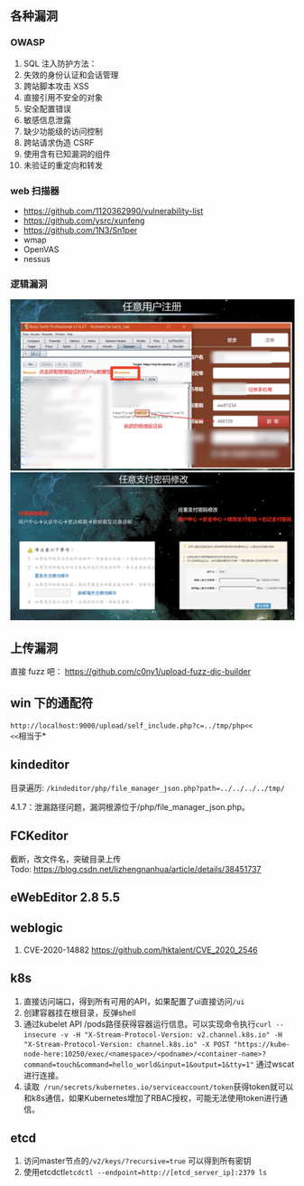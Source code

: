 ## 各种漏洞

### OWASP

1. SQL 注入防护方法：
2. 失效的身份认证和会话管理
3. 跨站脚本攻击 XSS
4. 直接引用不安全的对象
5. 安全配置错误
6. 敏感信息泄露
7. 缺少功能级的访问控制
8. 跨站请求伪造 CSRF
9. 使用含有已知漏洞的组件
10. 未验证的重定向和转发

### web 扫描器

- https://github.com/1120362990/vulnerability-list
- https://github.com/ysrc/xunfeng
- https://github.com/1N3/Sn1per
- wmap
- OpenVAS
- nessus

### 逻辑漏洞

![任意用户注册](4%20各种漏洞/2018-02-06-13-27-00.png)
![任意支付密码修改](4%20各种漏洞/2018-02-06-13-29-30.png)

## 上传漏洞

直接 fuzz 吧： https://github.com/c0ny1/upload-fuzz-dic-builder

## win 下的通配符

`http://localhost:9000/upload/self_include.php?c=../tmp/php<<`  
`<<`相当于\*

## kindeditor

目录遍历: `/kindeditor/php/file_manager_json.php?path=../../../../tmp/`

4.1.7：泄漏路径问题，漏洞根源位于/php/file_manager_json.php。

## FCKeditor

截断，改文件名，突破目录上传  
Todo:
https://blog.csdn.net/lizhengnanhua/article/details/38451737

## eWebEditor 2.8 5.5

## weblogic
1. CVE-2020-14882
https://github.com/hktalent/CVE_2020_2546

## k8s
1. 直接访问端口，得到所有可用的API，如果配置了ui直接访问`/ui`
2. 创建容器挂在根目录，反弹shell
3. 通过kubelet API /pods路径获得容器运行信息。可以实现命令执行`curl --insecure -v -H "X-Stream-Protocol-Version: v2.channel.k8s.io" -H "X-Stream-Protocol-Version: channel.k8s.io" -X POST "https://kube-node-here:10250/exec/<namespace>/<podname>/<container-name>?command=touch&command=hello_world&input=1&output=1&tty=1"` 通过wscat进行连接。
4. 读取` /run/secrets/kubernetes.io/serviceaccount/token`获得token就可以和k8s通信，如果Kubernetes增加了RBAC授权，可能无法使用token进行通信。

## etcd
1. 访问master节点的`/v2/keys/?recursive=true` 可以得到所有密钥
2. 使用etcdctl`etcdctl --endpoint=http://[etcd_server_ip]:2379 ls`
